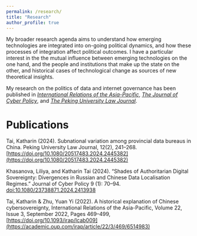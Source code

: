 ```yaml
---
permalink: /research/
title: "Research"
author_profile: true
---
```


My broader research agenda aims to understand how emerging technologies are integrated into on-going political dynamics, and how these processes of integration affect political outcomes. I have a particular interest in the the mutual influence between emerging technologies on the one hand, and the people and institutions that make up the state on the other, and historical cases of technological change as sources of new theoretical insights.

My research on the politics of data and internet governance has been published in [*International Relations of the Asia-Pacific*](https://academic.oup.com/irap/article/22/3/469/6514983), [*The Journal of Cyber Policy*](DOI:10.1080/23738871.2024.2413938), and [*The Peking University Law Journal*](https://doi.org/10.1080/20517483.2024.2445382).

Publications 
======

Tai, Katharin (2024). Subnational variation among provincial data bureaus in China. Peking University Law Journal, 12(2), 241–268. [https://doi.org/10.1080/20517483.2024.2445382](https://doi.org/10.1080/20517483.2024.2445382)

Khasanova, Liliya, and Katharin Tai (2024). “Shades of Authoritarian Digital Sovereignty: Divergences in Russian and Chinese Data Localisation Regimes.” Journal of Cyber Policy 9 (1): 70–94. [doi:10.1080/23738871.2024.2413938](DOI:10.1080/23738871.2024.2413938)

Tai, Katharin & Zhu, Yuan Yi (2022). A historical explanation of Chinese cybersovereignty, International Relations of the Asia-Pacific, Volume 22, Issue 3, September 2022, Pages 469–499, [https://doi.org/10.1093/irap/lcab009](https://academic.oup.com/irap/article/22/3/469/6514983)



